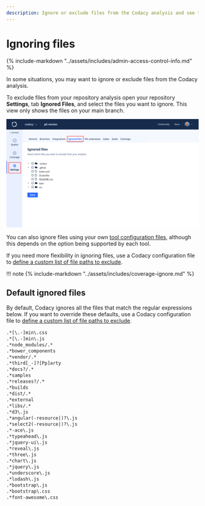 ```yaml
---
description: Ignore or exclude files from the Codacy analysis and see the list of files that Codacy already ignores by default.
---
```


# Ignoring files

{% include-markdown "../assets/includes/admin-access-control-info.md" %}

In some situations, you may want to ignore or exclude files from the Codacy analysis.

To exclude files from your repository analysis open your repository **Settings**, tab **Ignored Files**, and select the files you want to ignore. This view only shows the files on your main branch.

![Ignored files](images/ignored-files.png)

You can also ignore files using your own [tool configuration files](configuring-code-patterns.md#using-your-own-tool-configuration-files), although this depends on the option being supported by each tool.

If you need more flexibility in ignoring files, use a Codacy configuration file to [define a custom list of file paths to exclude](codacy-configuration-file.md#syntax-for-ignoring-files).

!!! note
    {% include-markdown "../assets/includes/coverage-ignore.md" %}

## Default ignored files

By default, Codacy ignores all the files that match the regular expressions below. If you want to override these defaults, use a Codacy configuration file to [define a custom list of file paths to exclude](codacy-configuration-file.md#syntax-for-ignoring-files).

```text
.*[\.-]min\.css
.*[\.-]min\.js
.*node_modules/.*
.*bower_components
.*vendor/.*
.*third[_-]?[Pp]arty
.*docs?/.*
.*samples
.*releases?/.*
.*builds
.*dist/.*
.*external
.*libs/.*
.*d3\.js
.*angular(-resource|)?\.js
.*select2(-resource|)?\.js
.*-ace\.js
.*typeahead\.js
.*jquery-ui\.js
.*reveal\.js
.*three\.js
.*chart\.js
.*jquery\.js
.*underscore\.js
.*lodash\.js
.*bootstrap\.js
.*bootstrap\.css
.*font-awesome\.css
```
